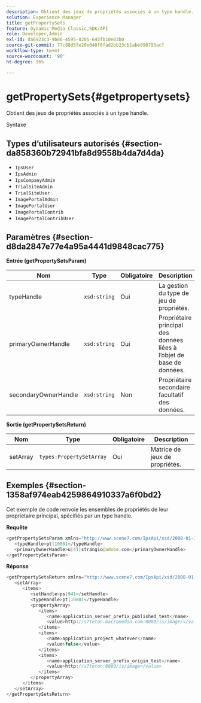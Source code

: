 ```yaml
---
description: Obtient des jeux de propriétés associés à un type handle.
solution: Experience Manager
title: getPropertySets
feature: Dynamic Media Classic,SDK/API
role: Developer,Admin
exl-id: da6923c3-9b86-4595-8205-645fb10e03b0
source-git-commit: 77c88d5fe20e048f6fad2bb23cb1abe090793acf
workflow-type: tm+mt
source-wordcount: '90'
ht-degree: 16%

---
```


# getPropertySets{#getpropertysets}

Obtient des jeux de propriétés associés à un type handle.

Syntaxe

## Types d’utilisateurs autorisés {#section-da858360b72941bfa8d9558b4da7d4da}

* `IpsUser`
* `IpsAdmin`
* `IpsCompanyAdmin`
* `TrialSiteAdmin`
* `TrialSiteUser`
* `ImagePortalAdmin`
* `ImagePortalUser`
* `ImagePortalContrib`
* `ImagePortalContribUser`

## Paramètres {#section-d8da2847e77e4a95a4441d9848cac775}

**Entrée (getPropertySetsParam)**

| Nom | Type | Obligatoire | Description |
|---|---|---|---|
| typeHandle | `xsd:string` | Oui | La gestion du type de jeu de propriétés. |
| primaryOwnerHandle | `xsd:string` | Oui | Propriétaire principal des données liées à l’objet de base de données. |
| secondaryOwnerHandle | `xsd:string` | Non | Propriétaire secondaire facultatif des données. |

**Sortie (getPropertySetsReturn)**

| Nom | Type | Obligatoire | Description |
|---|---|---|---|
| setArray | `types:PropertySetArray` | Oui | Matrice de jeux de propriétés. |

## Exemples {#section-1358af974eab4259864910337a6f0bd2}

Cet exemple de code renvoie les ensembles de propriétés de leur propriétaire principal, spécifiés par un type handle.

**Requête**

```java
<getPropertySetsParam xmlns="http://www.scene7.com/IpsApi/xsd/2008-01-15">
   <typeHandle>pt|10801</typeHandle>
   <primaryOwnerHandle>u|41|strangio@adobe.com</primaryOwnerHandle>
</getPropertySetsParam>
```

**Réponse**

```java
<getPropertySetsReturn xmlns="http://www.scene7.com/IpsApi/xsd/2008-01-15">
   <setArray>
      <items>
         <setHandle>ps|941</setHandle>
         <typeHandle>pt|10801</typeHandle>
         <propertyArray>
            <items>
               <name>application_server_prefix_published_test</name>
               <value>http://s7teton.macromedia.com:8080/is/image/</value>
            </items>
            <items>
               <name>application_project_whatever</name>
               <value>false</value>
            </items>
            <items>
               <name>application_server_prefix_origin_test</name>
               <value>http://s7teton:8080/is/image</value>
            </items>
         </propertyArray>
      </items>
   </setArray>
</getPropertySetsReturn>
```
